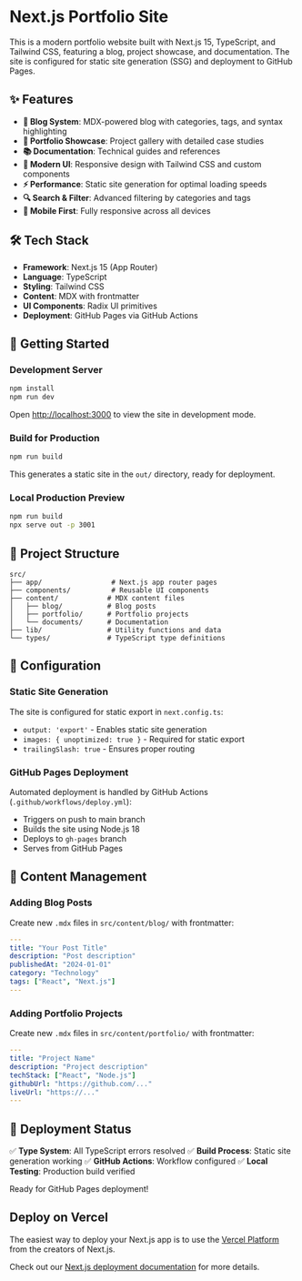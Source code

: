 # Next.js Portfolio Site

This is a modern portfolio website built with Next.js 15, TypeScript, and Tailwind CSS, featuring a blog, project showcase, and documentation. The site is configured for static site generation (SSG) and deployment to GitHub Pages.

## ✨ Features

- **📝 Blog System**: MDX-powered blog with categories, tags, and syntax highlighting
- **💼 Portfolio Showcase**: Project gallery with detailed case studies
- **📚 Documentation**: Technical guides and references
- **🎨 Modern UI**: Responsive design with Tailwind CSS and custom components
- **⚡ Performance**: Static site generation for optimal loading speeds
- **🔍 Search & Filter**: Advanced filtering by categories and tags
- **📱 Mobile First**: Fully responsive across all devices

## 🛠️ Tech Stack

- **Framework**: Next.js 15 (App Router)
- **Language**: TypeScript
- **Styling**: Tailwind CSS
- **Content**: MDX with frontmatter
- **UI Components**: Radix UI primitives
- **Deployment**: GitHub Pages via GitHub Actions

## 🚀 Getting Started

### Development Server

```bash
npm install
npm run dev
```

Open [http://localhost:3000](http://localhost:3000) to view the site in development mode.

### Build for Production

```bash
npm run build
```

This generates a static site in the `out/` directory, ready for deployment.

### Local Production Preview

```bash
npm run build
npx serve out -p 3001
```

## 📁 Project Structure

```
src/
├── app/                 # Next.js app router pages
├── components/          # Reusable UI components
├── content/            # MDX content files
│   ├── blog/           # Blog posts
│   ├── portfolio/      # Portfolio projects
│   └── documents/      # Documentation
├── lib/                # Utility functions and data
└── types/              # TypeScript type definitions
```

## 🔧 Configuration

### Static Site Generation
The site is configured for static export in `next.config.ts`:
- `output: 'export'` - Enables static site generation
- `images: { unoptimized: true }` - Required for static export
- `trailingSlash: true` - Ensures proper routing

### GitHub Pages Deployment
Automated deployment is handled by GitHub Actions (`.github/workflows/deploy.yml`):
- Triggers on push to main branch
- Builds the site using Node.js 18
- Deploys to `gh-pages` branch
- Serves from GitHub Pages

## 📝 Content Management

### Adding Blog Posts
Create new `.mdx` files in `src/content/blog/` with frontmatter:

```yaml
---
title: "Your Post Title"
description: "Post description"
publishedAt: "2024-01-01"
category: "Technology"
tags: ["React", "Next.js"]
---
```

### Adding Portfolio Projects
Create new `.mdx` files in `src/content/portfolio/` with frontmatter:

```yaml
---
title: "Project Name"
description: "Project description"
techStack: ["React", "Node.js"]
githubUrl: "https://github.com/..."
liveUrl: "https://..."
---
```

## 🚦 Deployment Status

✅ **Type System**: All TypeScript errors resolved
✅ **Build Process**: Static site generation working
✅ **GitHub Actions**: Workflow configured
✅ **Local Testing**: Production build verified

Ready for GitHub Pages deployment!

## Deploy on Vercel

The easiest way to deploy your Next.js app is to use the [Vercel Platform](https://vercel.com/new?utm_medium=default-template&filter=next.js&utm_source=create-next-app&utm_campaign=create-next-app-readme) from the creators of Next.js.

Check out our [Next.js deployment documentation](https://nextjs.org/docs/app/building-your-application/deploying) for more details.
